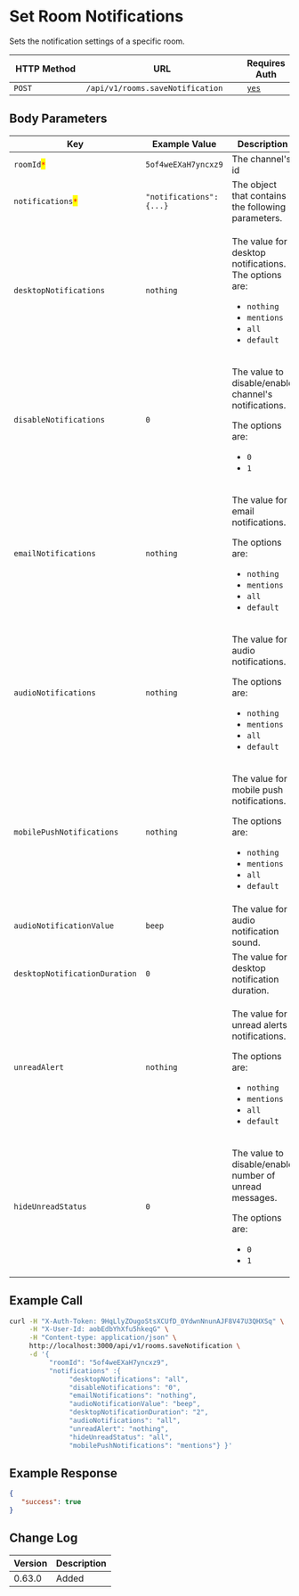 # Set Room Notifications

Sets the notification settings of a specific room.

<table><thead><tr><th width="163">HTTP Method</th><th width="298">URL</th><th>Requires Auth</th></tr></thead><tbody><tr><td><code>POST</code></td><td><code>/api/v1/rooms.saveNotification</code></td><td><a href="../../authentication-endpoints/"><code>yes</code></a></td></tr></tbody></table>

## Body Parameters

<table><thead><tr><th width="204.33333333333331">Key</th><th width="231">Example Value</th><th>Description</th></tr></thead><tbody><tr><td><code>roomId</code><mark style="color:red;"><code>*</code></mark></td><td><code>5of4weEXaH7yncxz9</code></td><td>The channel's id</td></tr><tr><td><code>notifications</code><mark style="color:red;"><code>*</code></mark></td><td><code>"notifications": {...}</code></td><td>The object that contains the following parameters.</td></tr><tr><td><code>desktopNotifications</code></td><td><code>nothing</code></td><td><p>The value for desktop notifications. The options are:</p><ul><li><code>nothing</code></li><li><code>mentions</code></li><li><code>all</code></li><li><code>default</code></li></ul></td></tr><tr><td><code>disableNotifications</code></td><td><code>0</code></td><td><p>The value to disable/enable channel's notifications. </p><p>The options are:</p><ul><li><code>0</code></li><li><code>1</code></li></ul></td></tr><tr><td><code>emailNotifications</code></td><td><code>nothing</code></td><td><p>The value for email notifications. </p><p>The options are:</p><ul><li><code>nothing</code></li><li><code>mentions</code></li><li><code>all</code></li><li><code>default</code></li></ul></td></tr><tr><td><code>audioNotifications</code></td><td><code>nothing</code></td><td><p>The value for audio notifications. </p><p>The options are:</p><ul><li><code>nothing</code></li><li><code>mentions</code></li><li><code>all</code></li><li><code>default</code></li></ul></td></tr><tr><td><code>mobilePushNotifications</code></td><td><code>nothing</code></td><td><p>The value for mobile push notifications. </p><p>The options are:</p><ul><li><code>nothing</code></li><li><code>mentions</code></li><li><code>all</code></li><li><code>default</code></li></ul></td></tr><tr><td><code>audioNotificationValue</code></td><td><code>beep</code></td><td>The value for audio notification sound.</td></tr><tr><td><code>desktopNotificationDuration</code></td><td><code>0</code></td><td>The value for desktop notification duration.</td></tr><tr><td><code>unreadAlert</code></td><td><code>nothing</code></td><td><p>The value for unread alerts notifications. </p><p>The options are:</p><ul><li><code>nothing</code></li><li><code>mentions</code></li><li><code>all</code></li><li><code>default</code></li></ul></td></tr><tr><td><code>hideUnreadStatus</code></td><td><code>0</code></td><td><p>The value to disable/enable number of unread messages. </p><p>The options are:</p><ul><li><code>0</code></li><li><code>1</code></li></ul></td></tr></tbody></table>

## Example Call

```bash
curl -H "X-Auth-Token: 9HqLlyZOugoStsXCUfD_0YdwnNnunAJF8V47U3QHXSq" \
     -H "X-User-Id: aobEdbYhXfu5hkeqG" \
     -H "Content-type: application/json" \
     http://localhost:3000/api/v1/rooms.saveNotification \
     -d '{
          "roomId": "5of4weEXaH7yncxz9", 
          "notifications" :{ 
               "desktopNotifications": "all", 
               "disableNotifications": "0", 
               "emailNotifications": "nothing", 
               "audioNotificationValue": "beep", 
               "desktopNotificationDuration": "2", 
               "audioNotifications": "all", 
               "unreadAlert": "nothing", 
               "hideUnreadStatus": "all", 
               "mobilePushNotifications": "mentions"} }'
```

## Example Response

```json
{
   "success": true
}
```

## Change Log

| Version | Description |
| ------- | ----------- |
| 0.63.0  | Added       |
